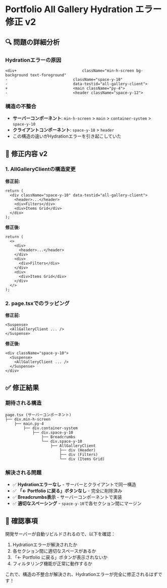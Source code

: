 # Portfolio All Gallery Hydration エラー修正 v2

## 🔍 問題の詳細分析

### Hydrationエラーの原因

```
<div+                             className="min-h-screen bg-background text-foreground"
-                             className="space-y-10"
-                             data-testid="all-gallery-client">
+                             <main className="py-4">
-                             <header className="space-y-12">
```

### 構造の不整合

- **サーバーコンポーネント**: `min-h-screen` > `main` > `container-system` > `space-y-10`
- **クライアントコンポーネント**: `space-y-10` > `header`
- この構造の違いがHydrationエラーを引き起こしていた

## 🔧 修正内容 v2

### 1. AllGalleryClientの構造変更

**修正前:**

```tsx
return (
  <div className="space-y-10" data-testid="all-gallery-client">
    <header>...</header>
    <div>Filters</div>
    <div>Items Grid</div>
  </div>
);
```

**修正後:**

```tsx
return (
  <>
    <div>
      <header>...</header>
    </div>
    <div>
      <div>Filters</div>
    </div>
    <div>
      <div>Items Grid</div>
    </div>
  </>
);
```

### 2. page.tsxでのラッピング

**修正前:**

```tsx
<Suspense>
  <AllGalleryClient ... />
</Suspense>
```

**修正後:**

```tsx
<div className="space-y-10">
  <Suspense>
    <AllGalleryClient ... />
  </Suspense>
</div>
```

## ✅ 修正結果

### 期待される構造

```
page.tsx (サーバーコンポーネント)
├── div.min-h-screen
    ├── main.py-4
        ├── div.container-system
            ├── div.space-y-10
                ├── Breadcrumbs
                └── div.space-y-10
                    ├── AllGalleryClient
                        ├── div (Header)
                        ├── div (Filters)
                        └── div (Items Grid)
```

### 解決される問題

- ✅ **Hydrationエラーなし** - サーバーとクライアントで同一構造
- ✅ **「← Portfolio に戻る」ボタンなし** - 完全に削除済み
- ✅ **Breadcrumbs表示** - サーバーコンポーネントで実装
- ✅ **適切なスペーシング** - `space-y-10`で各セクション間にマージン

## 🚀 確認事項

開発サーバーが自動リビルドされるので、以下を確認：

1. Hydrationエラーが解決されたか
2. 各セクション間に適切なスペースがあるか
3. 「← Portfolio に戻る」ボタンが表示されないか
4. フィルタリング機能が正常に動作するか

これで、構造の不整合が解決され、Hydrationエラーが完全に修正されるはずです！
